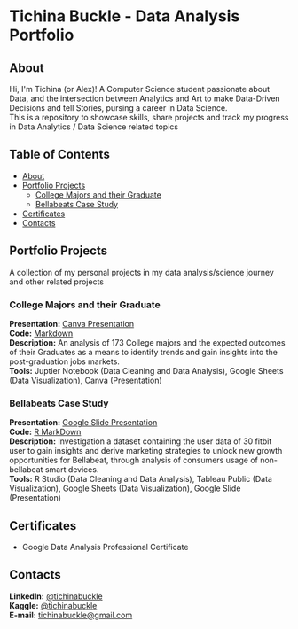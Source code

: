 # Tichina Buckle - Data Analysis Portfolio

## About
Hi, I'm Tichina (or Alex)! A Computer Science student passionate about Data, and the intersection between Analytics and Art to make Data-Driven Decisions and tell Stories, pursing a career in Data Science.
<br>
This is a repository to showcase skills, share projects and track my progress in Data Analytics / Data Science related topics

## Table of Contents
- [About](#about)
- [Portfolio Projects](#portfolio-projects)
	+ [College Majors and their Graduate](#college-majors-and-their-graduate)
	+ [Bellabeats Case Study](#bellabeats-case-study)
- [Certificates](#certificates)
- [Contacts](#contacts)

## Portfolio Projects
A collection of my personal projects in my data analysis/science journey and other related projects

### College Majors and their Graduate
**Presentation:** [Canva Presentation](https://www.canva.com/design/DAFWLHPdSKY/XsKzCawyOdRQczlrq6fZUQ/view?utm_content=DAFWLHPdSKY&utm_campaign=designshare&utm_medium=link2&utm_source=sharebutton)
<br>
**Code:** [Markdown](https://github.com/TichinaBuckle/Data-Analysis-Portfolio/blob/main/majors_vs_graduates_v3%20(1).ipynb)
<br>
**Description:** An analysis of 173 College majors and the expected outcomes of their Graduates as a means to identify trends and gain insights into the post-graduation jobs markets.
<br>
**Tools:** Juptier Notebook (Data Cleaning and Data Analysis), Google Sheets (Data Visualization), Canva (Presentation)

### Bellabeats Case Study
**Presentation:** [Google Slide Presentation](https://docs.google.com/presentation/d/1g8J6zGIMgqKfzyKkVqLq_z6daM6SgIfH3TxzPFwdANw/edit?usp=sharing)
<br>
**Code:** [R MarkDown](https://github.com/Lexciib/Data-Analysis-Portfolio/blob/main/Bellabeat%20Case%20Study.pdf)
<br>
**Description:** Investigation a dataset containing the user data of 30 fitbit user to gain insights and derive marketing strategies to unlock new growth opportunities for Bellabeat, through analysis of consumers usage of non-bellabeat smart devices.
<br>
**Tools:** R Studio (Data Cleaning and Data Analysis), Tableau Public (Data Visualization), Google Sheets (Data Visualization), Google Slide (Presentation)

## Certificates
- Google Data Analysis Professional Certificate

## Contacts
**LinkedIn:** [@tichinabuckle](https://www.linkedin.com/in/tichinabuckle/)
<br>
**Kaggle:** [@tichinabuckle](https://www.kaggle.com/tichinabuckle)
<br>
**E-mail:** tichinabuckle@gmail.com
